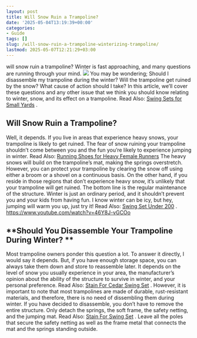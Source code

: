 ```yaml
---
layout: post
title: Will Snow Ruin a Trampoline?
date: '2025-05-04T13:19:39+00:00'
categories:
- Guide
tags: []
slug: /will-snow-ruin-a-trampoline-winterizing-trampoline/
lastmod: 2025-05-07T12:21:29+03:00
---
```


will snow ruin a trampoline? Winter is fast approaching, and many questions are running through your mind.
![](/assets/img/img/)
You may be wondering; Should I disassemble my trampoline during the winter? Will the trampoline get ruined by the snow? What cause of action should I take?
In this article, we’ll cover these questions and any other issue that we think you should know relating to winter, snow, and its effect on a trampoline. Read Also:
[Swing Sets for Small Yards](https://pestpolicy.com/best-swing-sets-for-small-yards/)
.
## Will Snow Ruin a Trampoline?
Well, it depends. If you live in areas that experience heavy snows, your trampoline is likely to get ruined.
The fear of snow ruining your trampoline shouldn’t come between you and the fun you’re likely to experience jumping in winter.
Read Also:
[Running Shoes for Heavy Female Runners](https://pestpolicy.com/best-running-shoes-for-heavy-female-runners/)
The heavy snows will build on the trampoline’s mat, making the springs overstretch. However, you can protect your trampoline by clearing the snow off using either a broom or a shovel on a continuous basis.
On the other hand, if you reside in those regions that don’t experience heavy snow, it’s unlikely that your trampoline will get ruined. The bottom line is the regular maintenance of the structure.
Winter is just an ordinary period, and it shouldn’t prevent you and your kids from having fun. I know winter can be icy, but hey, jumping will warm you up, just try it! Read Also:
[Swing Set Under 200](https://pestpolicy.com/best-swing-set-under-200/)
.
https://www.youtube.com/watch?v=46Y8J-vGCOo
## **Should You Disassemble Your Trampoline During Winter? **
Most trampoline owners ponder this question a lot. To answer it directly, I would say it depends. But, if you have enough storage space, you can always take them down and store to reassemble later.
It depends on the level of snow you usually experience in your area, the manufacturer’s opinion about the ability of the structure to survive in winter, and your personal preference. Read Also:
[Stain For Cedar Swing Set](https://pestpolicy.com/best-stain-for-cedar-swing-set/)
.
However, it is important to note that most trampolines are made of durable, rust-resistant materials, and therefore, there is no need of dissembling them during winter.
If you have decided to disassemble, you don’t have to remove the entire structure. Only detach the springs, the soft frame, the safety netting, and the jumping mat. Read Also:
[Stain For Swing Set](https://pestpolicy.com/best-stain-for-swing-set/)
.
Leave all the poles that secure the safety netting as well as the frame metal that connects the mat and the springs standing outside.
